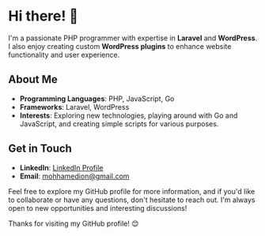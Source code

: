 # Hi there! 👋

I'm a passionate PHP programmer with expertise in **Laravel** and **WordPress**. I also enjoy creating custom **WordPress plugins** to enhance website functionality and user experience.

## About Me

- **Programming Languages**: PHP, JavaScript, Go
- **Frameworks**: Laravel, WordPress
- **Interests**: Exploring new technologies, playing around with Go and JavaScript, and creating simple scripts for various purposes.

## Get in Touch

- **LinkedIn**: [LinkedIn Profile](https://www.linkedin.com/in/mohamad-alasaly-970247222/)
- **Email**: mohhamedion@gmail.com

Feel free to explore my GitHub profile for more information, and if you'd like to collaborate or have any questions, don't hesitate to reach out. I'm always open to new opportunities and interesting discussions!

Thanks for visiting my GitHub profile! 😊

